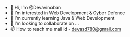 - 👋 Hi, I’m @Devavinoban
- 👀 I’m interested in Web Development & Cyber Defence
- 🌱 I’m currently learning Java & Web Development
- 💞️ I’m looking to collaborate on ...
- 📫 How to reach me mail id -  devasd780@gmail.com

<!---
Devavinoban/Devavinoban is a ✨ special ✨ repository because its `README.md` (this file) appears on your GitHub profile.
You can click the Preview link to take a look at your changes.
--->
